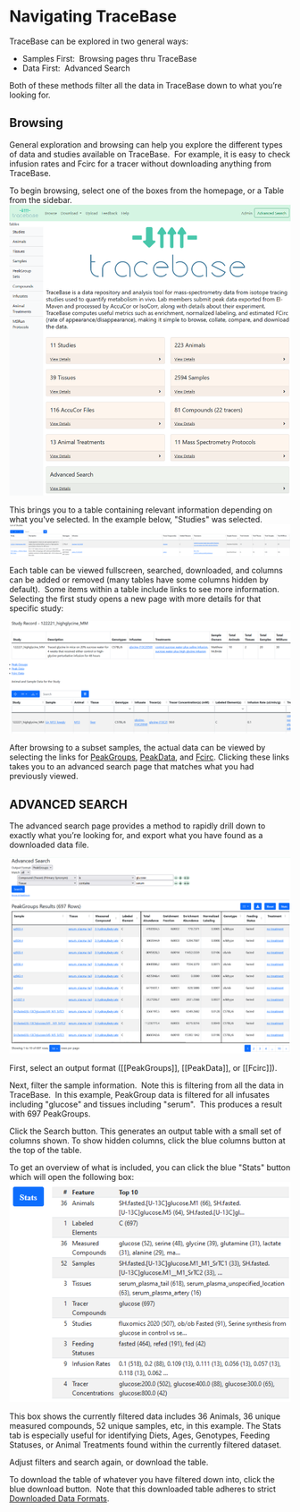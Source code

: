 # Navigating TraceBase

TraceBase can be explored in two general ways:

- Samples First:  Browsing pages thru TraceBase
- Data First:  Advanced Search

Both of these methods filter all the data in TraceBase down to what you’re
looking for.

## Browsing

General exploration and browsing can help you explore the different types of
data and studies available on TraceBase.  For example, it is easy to check
infusion rates and Fcirc for a tracer without downloading anything from
TraceBase.

To begin browsing, select one of the boxes from the homepage, or a Table from
the sidebar. ![TraceBase Homepage](../Attachments/Snapshot%20Homepage.png)

This brings you to a table containing relevant information depending on what
you've selected. In the example below, "Studies" was selected.
![Studies table in TraceBase](../Attachments/Snapshot%20Studies%20Table.png)

Each table can be viewed fullscreen, searched, downloaded, and columns can be
added or removed (many tables have some columns hidden by default).  Some items
within a table include links to see more information.  Selecting the first
study opens a new page with more details for that specific study:

![Study record in TraceBase](../Attachments/Study%20Record%20Screenshot.png)

After browsing to a subset samples, the actual data can be viewed by selecting
the links for [PeakGroups](../Types%20of%20Data%20Output/PeakGroups.md),
[PeakData](../Types%20of%20Data%20Output/PeakData.md), and
[Fcirc](../Types%20of%20Data%20Output/Fcirc.md).  Clicking these links takes
you to an advanced search page that matches what you had previously viewed.

## ADVANCED SEARCH

The advanced search page provides a method to rapidly drill down to exactly
what you’re looking for, and export what you have found as a downloaded data
file.

![Advanced search form in TraceBase](../Attachments/Snapshot%20Advanced%20Search.png)

First, select an output format ([[PeakGroups]], [[PeakData]], or [[Fcirc]]).

Next, filter the sample information.  Note this is filtering from all the data
in TraceBase.  In this example, PeakGroup data is filtered for all infusates
including "glucose" and tissues including "serum".  This produces a result with
697 PeakGroups.

Click the Search button.  This generates an output table with a small set of
columns shown.  To show hidden columns, click the blue columns button at the
top of the table.

To get an overview of what is included, you can click the blue "Stats" button
which will open the following box:
![Summary statistics for advanced search results in TraceBase](../Attachments/Snapshot%20Advanced%20Search%20Stats%20Pane.png)

This box shows the currently filtered data includes 36 Animals, 36 unique
measured compounds, 52 unique samples, etc, in this example.  The Stats tab is
especially useful for identifying Diets, Ages, Genotypes, Feeding Statuses, or
Animal Treatments found within the currently filtered dataset.

Adjust filters and search again, or download the table.

To download the table of whatever you have filtered down into, click the blue
download button.  Note that this downloaded table adheres to strict [Downloaded
Data Formats](Types%20of%20Data%20Output/Downloaded%20Data%20Formats.md).
